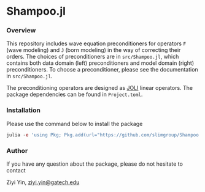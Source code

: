 # Shampoo.jl

### Overview

[JOLI]:https://github.com/slimgroup/JOLI.jl

This repository includes wave equation preconditioners for operators ``F`` (wave modeling) and ``J`` (born modeling) in the way of correcting their orders. The choices of preconditioners are in ``src/Shampoo.jl``, which contains both data domain (left) preconditioners and model domain (right) preconditioners. To choose a preconditioner, please see the documentation in ``src/Shampoo.jl``.

The preconditioning operators are designed as [JOLI] linear operators. The package dependencies can be found in ``Project.toml``.

### Installation

Please use the command below to install the package

```julia
julia -e 'using Pkg; Pkg.add(url="https://github.com/slimgroup/Shampoo.jl.git")'
```

### Author

If you have any question about the package, please do not hesitate to contact

Ziyi Yin, ziyi.yin@gatech.edu
